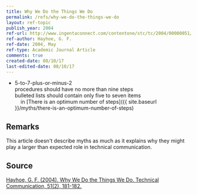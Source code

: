 ```yaml
---
title: Why We Do the Things We Do
permalink: /refs/why-we-do-the-things-we-do
layout: ref-topic
publish_year: 2004
ref-url: http://www.ingentaconnect.com/contentone/stc/tc/2004/00000051/00000002/art00002
ref-author: Hayhoe, G. F.
ref-date: 2004, May
ref-type: Academic Journal Article
comments: true
created-date: 08/10/17
last-edited-date: 08/10/17
---
```


* 5-to-7-plus-or-minus-2<br />procedures should have no more than nine steps<br />bulleted lists should contain only five to seven items <br />&nbsp;&nbsp;&nbsp;&nbsp;in [There is an optimum number of steps]({{ site.baseurl }}/myths/there-is-an-optimum-number-of-steps)

## Remarks

This article doesn't describe myths as much as it explains why they might play a larger than expected role in technical communication.

## Source

[Hayhoe, G. F. (2004). Why We Do the Things We Do. Technical Communication, 51(2), 181-182.](http://www.ingentaconnect.com/contentone/stc/tc/2004/00000051/00000002/art00002)
